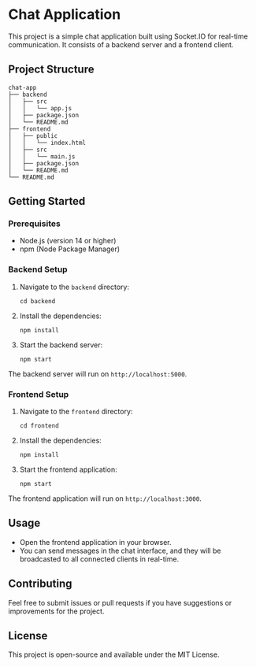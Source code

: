 # Chat Application

This project is a simple chat application built using Socket.IO for real-time communication. It consists of a backend server and a frontend client.

## Project Structure

```
chat-app
├── backend
│   ├── src
│   │   └── app.js
│   ├── package.json
│   └── README.md
├── frontend
│   ├── public
│   │   └── index.html
│   ├── src
│   │   └── main.js
│   ├── package.json
│   └── README.md
└── README.md
```

## Getting Started

### Prerequisites

- Node.js (version 14 or higher)
- npm (Node Package Manager)

### Backend Setup

1. Navigate to the `backend` directory:
   ```
   cd backend
   ```

2. Install the dependencies:
   ```
   npm install
   ```

3. Start the backend server:
   ```
   npm start
   ```

The backend server will run on `http://localhost:5000`.

### Frontend Setup

1. Navigate to the `frontend` directory:
   ```
   cd frontend
   ```

2. Install the dependencies:
   ```
   npm install
   ```

3. Start the frontend application:
   ```
   npm start
   ```

The frontend application will run on `http://localhost:3000`.

## Usage

- Open the frontend application in your browser.
- You can send messages in the chat interface, and they will be broadcasted to all connected clients in real-time.

## Contributing

Feel free to submit issues or pull requests if you have suggestions or improvements for the project.

## License

This project is open-source and available under the MIT License.